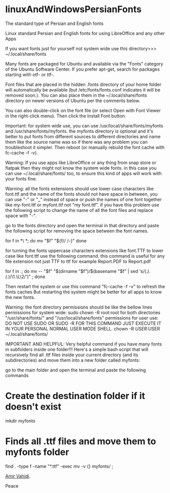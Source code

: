 # linuxAndWindowsPersianFonts
The standard type of Persian and English fonts

Linux standard Persian and English fonts for using LibreOffice and any other Apps

If you want fonts just for yourself not system wide use this directory>>>    ~/.local/share/fonts

Many fonts are packaged for Ubuntu and available via the "Fonts" category of the Ubuntu Software Center. If you prefer apt-get, search for packages starting with otf- or ttf-.

Font files that are placed in the hidden .fonts directory of your home folder will automatically be available (but /etc/fonts/fonts.conf indicates it will be removed soon.). You can also place them in the ~/.local/share/fonts directory on newer versions of Ubuntu per the comments below.

You can also double-click on the font file (or select Open with Font Viewer in the right-click menu). Then click the Install Font button.

Important: for system wide use, you can use /usr/local/share/fonts/myfonts and /usr/share/fonts/myfonts. the myfonts directory is optional and it's better to put fonts from different sources to different directories and name them like the source name was so if there was any problem you can troubleshoot it simpler. Then reboot (or manually rebuild the font cache with fc-cache -f -v).

Warning: If you use apps like LibreOffice or any thing from snap store or flatpak then they might not know the system wide fonts. in this case you can use ~/.local/share/fonts/ too, to ensure this kind of apps will work with your fonts fine.

Warning: all the fonts extensions  should use lower case characters like font.ttf and the name of the fonts should not have space in between, you can use "-" or "_" instead of space or push the names of one font together like my-font.ttf or myfont.ttf not "my font.ttf".
if you have this problem use the following script to change the name of all the font files and replace space with "-".

go to the fonts directory and open the terminal in that directory and paste the following script for removing the space between the font names.

for f in *\ *; do
  mv "$f" "${f// /-}"
done

for turning the fonts uppercase characters extensions like font.TTF to lower case like font.ttf use the following command. this command is useful for any file extension not just TTF to ttf for example Report.PDF to Report.pdf

for f in *.*; do mv -- "$f" "$(dirname "$f")/$(basename "$f" | sed 's/\(.*\)\.\(.*\)/\1.\L\2/')" ; done

Then restart the system or use this command "fc-cache -f -v" to refresh the fonts caches But restarting the system might be better for all apps to know the new fonts.

Warning: the font directory permissions should be like the bellow lines
permissions for system wide: sudo chown -R root:root for both directories "/usr/share/fonts/" and  "/usr/local/share/fonts"
permissions for user use: DO NOT USE SUDO OR SUDO -R FOR THIS COMMAND JUST EXECUTE IT IN YOUR PERSONAL NORMAL USER MODE SHELL.
chown -R $USER:$USER ~/.local/share/fonts/

IMPORTANT AND HELPFUL: Very helpful command if you have many fonts in subfolders inside one folder!!!
Here's a simple bash script that will recursively find all .ttf files inside your current directory (and its subdirectories) and move them into a new folder called myfonts:

go to the main folder and open the terminal and paste the following commands

# Create the destination folder if it doesn't exist
mkdir  myfonts

# Finds all .ttf files and move them to myfonts folder
find . -type f -name "*.ttf" -exec mv -v {} myfonts/ \;


 [Amir Vahidi](https://github.com/amirvahidi-ir).

Peace 
